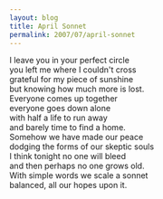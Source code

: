 ```yaml
---
layout: blog
title: April Sonnet
permalink: 2007/07/april-sonnet
---
```


<p>I leave you in your perfect circle<br />
you left me where I couldn't cross<br />
grateful for my piece of sunshine<br />
but knowing how much more is lost.<br />
Everyone comes up together<br />
everyone goes down alone<br />
with half a life to run away<br />
and barely time to find a home.<br />
Somehow we have made our peace<br />
dodging the forms of our skeptic souls<br />
I think tonight no one will bleed<br />
and then perhaps no one grows old.<br />
With simple words we scale a sonnet<br />
balanced, all our hopes upon it.</p>
